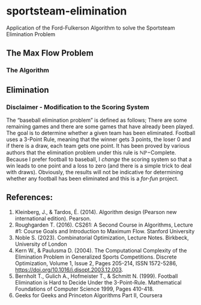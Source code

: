 # sportsteam-elimination
Application of the Ford-Fulkerson Algorithm to solve the Sportsteam Elimination Problem

## The Max Flow Problem
### The Algorithm
## Elimination

### Disclaimer - Modification to the Scoring System

The “baseball elimination problem” is defined as follows; There are some remaining games and there are some games that have already been played. The goal is to determine whether a given team has been eliminated. Football uses a $3$-Point Rule, meaning that the winner gets $3$ points, the loser $0$ and if there is a draw, each team gets one point. It has been proved by various authors that the elimination problem under this rule is $\mathbb{NP}-$Complete. Because I prefer football to baseball, I *change* the scoring system so that a win leads to one point and a loss to zero (and there is a simple trick to deal with draws). Obviously, the results will not be indicative for determining whether any football has been eliminated and this is a *for-fun* project.


## References:
1. Kleinberg, J., & Tardos, É. (2014). Algorithm design (Pearson new international edition). Pearson.
2. Roughgarden T. (2016). CS261: A Second Course in Algorithms, Lecture #1: Course Goals and Introduction to Maximum Flow. Stanford University 
3. Noble S. (2023). Combinatorial Optimization, Lecture Notes. Birkbeck, University of London
4. Kern W., & Paulusma D. (2004). The Computational Complexity of the Elimination Problem in Generalized Sports Competitions. Discrete Optimization, Volume 1, Issue 2, Pages 205-214,
ISSN 1572-5286, https://doi.org/10.1016/j.disopt.2003.12.003.
5. Bernholt T., Gulich A., Hofmeister T., & Schmitt N. (1999). Football Elimination is Hard to Decide Under the 3-Point-Rule. Mathematical Foundations of Computer Science 1999, Pages 410-418. 
6. Geeks for Geeks and Princeton Algorithms Part II, Coursera
